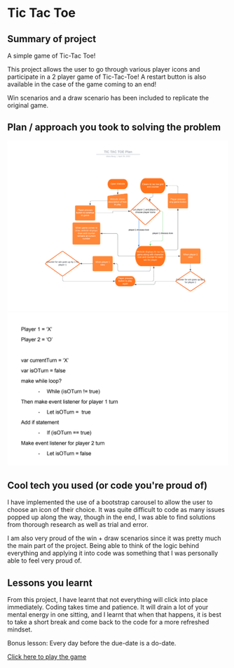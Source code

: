 # Tic Tac Toe
## Summary of project
A simple game of Tic-Tac Toe! 

This project allows the user to go through various player icons and participate in a 2 player game of Tic-Tac-Toe! A restart button is also available in the case of the game coming to an end! 

Win scenarios and a draw scenario has been included to replicate the original game. 

## Plan / approach you took to solving the problem
![tictactoe](./images/Tic%20Tac%20Toe%20plan.png)
![baseplan](./images/Screen%20Shot%202022-05-02%20at%202.39.12%20am.png)

## Cool tech you used (or code you're proud of)
I have implemented the use of a bootstrap carousel to allow the user to choose an icon of their choice. It was quite difficult to code as many issues popped up along the way, though in the end, I was able to find solutions from thorough research as well as trial and error.

I am also very proud of the win + draw scenarios since it was pretty much the main part of the project. Being able to think of the logic behind everything and applying it into code was something that I was personally able to feel very proud of.

## Lessons you learnt
From this project, I have learnt that not everything will click into place immediately. Coding takes time and patience. It will drain a lot of your mental energy in one sitting, and I learnt that when that happens, it is best to take a short break and come back to the code for a more refreshed mindset. 

Bonus lesson: Every day before the due-date is a do-date.

<a href="https://bmji.github.io/tic-tac-toe/">Click here to play the game</a>
